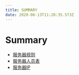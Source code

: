 ```yaml
---
title: SUMMARY
date: 2020-06-13T11:20:35.573Z
---
```

# Summary

* [服务器规则](服务器规则.md)
* [服务器人员表](服务器人员表.md)
* [服务器IP](ip.md)
